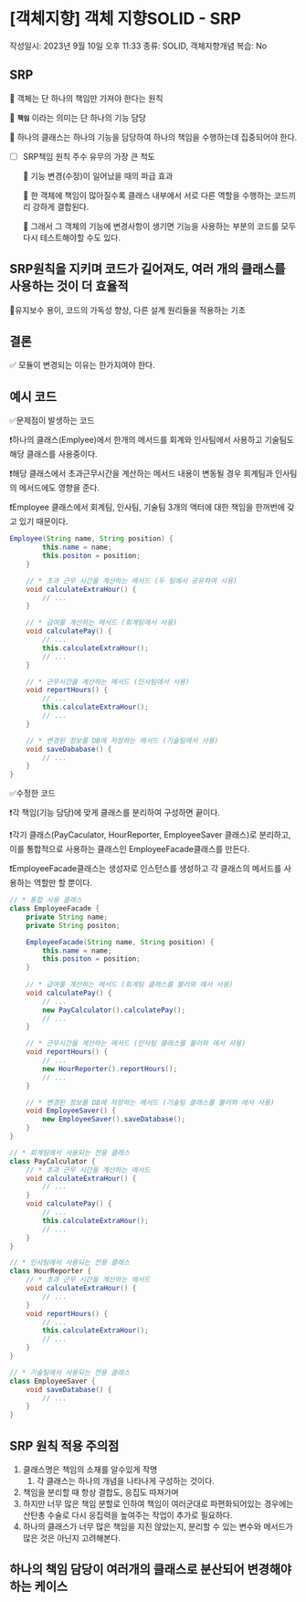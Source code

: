 # [객체지향] 객체 지향SOLID -  SRP

작성일시: 2023년 9월 10일 오후 11:33
종류: SOLID, 객체지향개념
복습: No

## SRP

📌 객체는 단 하나의 책임만 가져야 한다는 원칙

📌 **`책임`** 이라는 의미는 단 하나의 기능 담당

📌 하나의 클래스는 하나의 기능을 담당하여 하나의 책임을 수행하는데 집중되어야 한다.

- [ ]  SRP책임 원칙 주수 유무의 가장 큰 척도
    
    📌 기능 변경(수정)이 일어났을 때의 파급 효과
    
    📌 한 객체에 책임이 많아질수록 클래스 내부에서 서로 다른 역할을 수행하는 코드끼리 강하게 결합된다.
    
    📌 그래서 그 객체의 기능에 변경사항이 생기면 기능을 사용하는 부분의 코드를 모두 다시 테스트해야할 수도 있다.
    

## SRP원칙을 지키며 코드가 길어져도, 여러 개의 클래스를 사용하는 것이 더 효율적

📌유지보수 용이, 코드의 가독성 향상, 다른 설계 원리들을 적용하는 기초

## 결론

✅ 모듈이 변경되는 이유는 한가지여야 한다.

## 예시 코드

✅문제점이 발생하는 코드

❗하나의 클래스(Emplyee)에서 한개의 메서드를 회계와 인사팀에서 사용하고 기술팀도 해당 클래스를 사용중이다.

❗해당 클래스에서 초과근무시간을 계산하는 메서드 내용이 변동될 경우 회계팀과 인사팀의 메서드에도 영향을 준다.

❗Employee 클래스에서 회계팀, 인사팀, 기술팀 3개의 액터에 대한 책임을 한꺼번에 갖고 있기 때문이다.

```java
Employee(String name, String position) {
        this.name = name;
        this.positon = position;
    }

	// * 초과 근무 시간을 계산하는 메서드 (두 팀에서 공유하여 사용)
    void calculateExtraHour() {
        // ...
    }

    // * 급여를 계산하는 메서드 (회계팀에서 사용)
    void calculatePay() {
        // ...
        this.calculateExtraHour();
        // ...
    }

    // * 근무시간을 계산하는 메서드 (인사팀에서 사용)
    void reportHours() {
        // ...
        this.calculateExtraHour();
        // ...
    }

    // * 변경된 정보를 DB에 저장하는 메서드 (기술팀에서 사용)
    void saveDababase() {
        // ...
    }
}
```

✅수정한 코드

❗각 책임(기능 담당)에 맞게 클래스를 분리하여 구성하면 끝이다.

❗각기 클래스(PayCaculator, HourReporter, EmployeeSaver 클래스)로 분리하고, 이를 통합적으로 사용하는 클래스인 EmployeeFacade클래스를 만든다.

❗EmployeeFacade클래스는 생성자로 인스턴스를 생성하고 각 클래스의 메서드를 사용하는 역할만 할 뿐이다.

```java
// * 통합 사용 클래스
class EmployeeFacade {
    private String name;
    private String positon;

    EmployeeFacade(String name, String position) {
        this.name = name;
        this.positon = position;
    }
    
    // * 급여를 계산하는 메서드 (회계팀 클래스를 불러와 에서 사용)
    void calculatePay() {
        // ...
        new PayCalculator().calculatePay();
        // ...
    }

    // * 근무시간을 계산하는 메서드 (인사팀 클래스를 불러와 에서 사용)
    void reportHours() {
        // ...
        new HourReporter().reportHours();
        // ...
    }

    // * 변경된 정보를 DB에 저장하는 메서드 (기술팀 클래스를 불러와 에서 사용)
    void EmployeeSaver() {
        new EmployeeSaver().saveDatabase();
    }
}

// * 회계팀에서 사용되는 전용 클래스
class PayCalculator {
    // * 초과 근무 시간을 계산하는 메서드
    void calculateExtraHour() {
        // ...
    }
    void calculatePay() {
        // ...
        this.calculateExtraHour();
        // ...
    }
}

// * 인사팀에서 사용되는 전용 클래스
class HourReporter {
    // * 초과 근무 시간을 계산하는 메서드
    void calculateExtraHour() {
        // ...
    }
    void reportHours() {
        // ...
        this.calculateExtraHour();
        // ...
    }
}

// * 기술팀에서 사용되는 전용 클래스
class EmployeeSaver {
    void saveDatabase() {
        // ...
    }
}
```

## SRP 원칙 적용 주의점

1. 클래스명은 책임의 소재를 알수있게 작명
    1. 각 클래스는 하나의 개념을 나타나게 구성하는 것이다.
2. 책임을 분리할 때 항상 결합도, 응집도 따져가며
3. 하지만 너무 많은 책임 분할로 인하여 책임이 여러군대로 파편화되어있는 경우에는 산탄총 수술로 다시 응집력을 높여주는 작업이 추가로 필요하다.
4. 하나의 클래스가 너무 많은 책임을 지진 않았는지, 분리할 수 있는 변수와 메서드가 많은 것은 아닌지 고려해본다.

## 하나의 책임 담당이 여러개의 클래스로 분산되어 변경해야 하는 케이스